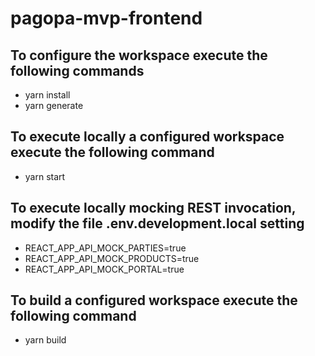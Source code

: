 # pagopa-mvp-frontend

## To configure the workspace execute the following commands
- yarn install
- yarn generate

## To execute locally a configured workspace execute the following command
- yarn start

## To execute locally mocking REST invocation, modify the file .env.development.local setting
- REACT_APP_API_MOCK_PARTIES=true
- REACT_APP_API_MOCK_PRODUCTS=true
- REACT_APP_API_MOCK_PORTAL=true

## To build a configured workspace execute the following command
- yarn build